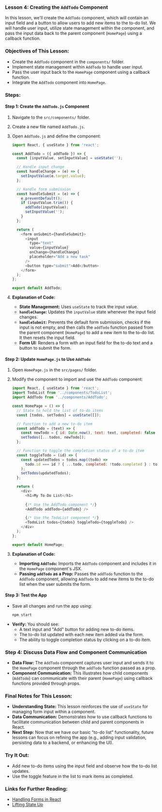 ### **Lesson 4: Creating the `AddTodo` Component**

In this lesson, we'll create the `AddTodo` component, which will contain an input field and a button to allow users to add new items to the to-do list. We will handle user input, utilize state management within the component, and pass the input data back to the parent component (`HomePage`) using a callback function.

### **Objectives of This Lesson:**
- Create the `AddTodo` component in the `components/` folder.
- Implement state management within `AddTodo` to handle user input.
- Pass the user input back to the `HomePage` component using a callback function.
- Integrate the `AddTodo` component into `HomePage`.

### **Steps:**

#### **Step 1: Create the `AddTodo.js` Component**
1. Navigate to the `src/components/` folder.
2. Create a new file named `AddTodo.js`.
3. Open `AddTodo.js` and define the component:
   ```javascript
   import React, { useState } from 'react';

   const AddTodo = ({ addTodo }) => {
     const [inputValue, setInputValue] = useState('');

     // Handle input change
     const handleChange = (e) => {
       setInputValue(e.target.value);
     };

     // Handle form submission
     const handleSubmit = (e) => {
       e.preventDefault();
       if (inputValue.trim()) {
         addTodo(inputValue);
         setInputValue('');
       }
     };

     return (
       <form onSubmit={handleSubmit}>
         <input
           type="text"
           value={inputValue}
           onChange={handleChange}
           placeholder="Add a new task"
         />
         <button type="submit">Add</button>
       </form>
     );
   };

   export default AddTodo;
   ```

4. **Explanation of Code:**
   - **State Management:** Uses `useState` to track the input value.
   - **`handleChange`:** Updates the `inputValue` state whenever the input field changes.
   - **`handleSubmit`:** Prevents the default form submission, checks if the input is not empty, and then calls the `addTodo` function passed from the parent component (`HomePage`) to add a new item to the to-do list. It then resets the input field.
   - **Form UI:** Renders a form with an input field for the to-do text and a button to submit the form.

#### **Step 2: Update `HomePage.js` to Use `AddTodo`**
1. Open `HomePage.js` in the `src/pages/` folder.
2. Modify the component to import and use the `AddTodo` component:
   ```javascript
   import React, { useState } from 'react';
   import TodoList from '../components/TodoList';
   import AddTodo from '../components/AddTodo';

   const HomePage = () => {
     // State to hold the list of to-do items
     const [todos, setTodos] = useState([]);

     // Function to add a new to-do item
     const addTodo = (text) => {
       const newTodo = { id: Date.now(), text: text, completed: false };
       setTodos([...todos, newTodo]);
     };

     // Function to toggle the completion status of a to-do item
     const toggleTodo = (id) => {
       const updatedTodos = todos.map((todo) =>
         todo.id === id ? { ...todo, completed: !todo.completed } : todo
       );
       setTodos(updatedTodos);
     };

     return (
       <div>
         <h1>My To-Do List</h1>
         
         {/* Use the AddTodo component */}
         <AddTodo addTodo={addTodo} />

         {/* Use the TodoList component */}
         <TodoList todos={todos} toggleTodo={toggleTodo} />
       </div>
     );
   };

   export default HomePage;
   ```

3. **Explanation of Code:**
   - **Importing `AddTodo`:** Imports the `AddTodo` component and includes it in the `HomePage` component's JSX.
   - **Passing `addTodo` as a Prop:** Passes the `addTodo` function to the `AddTodo` component, allowing `AddTodo` to add new items to the to-do list when the user submits the form.

#### **Step 3: Test the App**
- Save all changes and run the app using:
  ```bash
  npm start
  ```
- **Verify:** You should see:
  - A text input and "Add" button for adding new to-do items.
  - The to-do list updated with each new item added via the form.
  - The ability to toggle completion status by clicking on a to-do item.

### **Step 4: Discuss Data Flow and Component Communication**
- **Data Flow:** The `AddTodo` component captures user input and sends it to the `HomePage` component through the `addTodo` function passed as a prop.
- **Component Communication:** This illustrates how child components (`AddTodo`) can communicate with their parent (`HomePage`) using callback functions provided through props.

### **Final Notes for This Lesson:**
- **Understanding State:** This lesson reinforces the use of `useState` for managing form input within a component.
- **Data Communication:** Demonstrates how to use callback functions to facilitate communication between child and parent components in React.
- **Next Step:** Now that we have our basic "to-do list" functionality, future lessons can focus on refining the app (e.g., adding input validation, persisting data to a backend, or enhancing the UI).

### **Try It Out:**
- Add new to-do items using the input field and observe how the to-do list updates.
- Use the toggle feature in the list to mark items as completed.

### **Links for Further Reading:**
- [Handling Forms in React](https://reactjs.org/docs/forms.html)
- [Lifting State Up](https://reactjs.org/docs/lifting-state-up.html)